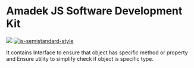 # Amadek JS Software Development Kit

![](https://github.com/actions/hello-world/workflows/.github/workflows/nodejs.yml/badge.svg) [![js-semistandard-style](https://img.shields.io/badge/code%20style-semistandard-brightgreen.svg?style=flat-square)](https://github.com/standard/semistandard)

It contains Interface to ensure that object has specific method or property and Ensure utility to simplify check if object is specific type.